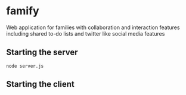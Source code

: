 # famify

Web application for families with collaboration and interaction features including shared to-do lists and twitter like social media features

## Starting the server

    node server.js

## Starting the client

